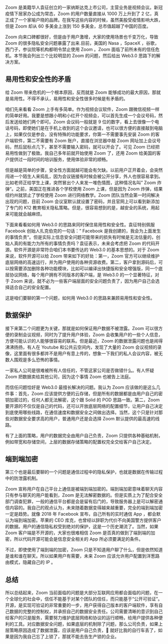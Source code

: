 Zoom 是美籍华人袁征创立的一家纳斯达克上市公司，主营业务是视频会议。新冠疫情下居家办公成为常态，Zoom 的用户数量直接从 1000 万上升到了 2 亿，真正成了一个家喻户晓的品牌。在我写这些内容的时候，虽然美股受疫情影响大跌，但是 Zoom 却从 60 多美金上涨到 150 多美金，总市值超越了中国的百度。

Zoom 向来口碑都很好，但是由于用户激增，大家的使用场景也千变万化，导致 Zoom 的很多隐私安全问题暴露了出来.目前，美国的 Nasa ，SpaceX ，谷歌，西门子，参议院等机构都明令禁止使用 Zoom 。Zoom 面临了前所未有的信任危机。本节我会列出三个比较明显的 Zoom 的问题，然后给出 Web3.0 思路下的解决方案。

## 易用性和安全性的矛盾

给 Zoom 带来危机的一个根本原因，反而就是 Zoom 能够成功的最大原因，那就是易用性。不得不承认，易用性和安全性很多时候是有矛盾的。

咱们先来看看 Zoom 上手有多简单。作为视频会议软件，Zoom 跟微信视频一样的简单好用。我要是想跟小明和小红开个视频会，可以首先生成一个会议号码，然后发送给她们两个即可。Zoom 会议码一般就是 9 位的数字，看上去很像一个电话号码，即使她们是在手机上收到的这个会议邀请，也可以很方便的直接敲到电脑上，如果仅仅是参会，没有特殊的功能要求，你第一不需要事先安装 Zoom 的客户端软件，第二不需要有 Zoom 账户，直接在浏览器中敲 Zoom 网址加上会议号码，然后鼠标点几下，甚至不需要输入密码，就可以开会了。可见 Zoom 已经把易用性做到了极致。我自己多年前就开始使用 Zoom 了，还用 Zoom 给美国的客户提供过一段时间的培训服务，使用体验非常的顺畅。

但是越是简单的步骤，安全性方面就越可能会有欠缺。以前用户正开着会，会突然闯进一个陌生人来捣乱，因为会议链接有时候会被公开分享，外人也很容易拿到。比如老师正给学生上课，突然冒出个人来发一堆色情图，这种情况名叫” Zoom 炸弹“。之前，美国正在推进各个学校使用 Zoom 上课，但是因为 Zoom 炸弹，结果纽约州就禁止了学校使用 Zoom 进行网络教学。Zoom 团队当然会第一时间解决出现的问题，目前 Zoom 会议室默认就设置了密码，并且官网上可以看到新添加了专门的 K12 教育相关隐私策略。但是，很容易想到的是，越安全的系统，用起来可能就会越麻烦。

下面来看看如何用 Web3.0 的思路来同时保住易用性和安全性。袁征特别佩服 Facebook 创始人扎克伯克的一句话：” Facebook 是我创建的，我会为上面发生的事情负责“。但是实际上信息安全问题可能带来的损失有时候是无法估量的，创始人真的有能力为所有的事情负责吗？袁征表示，未来会考虑把 Zoom 的代码开源。软件开源是非常符合咱们本书要传达的 Web3.0 的基本思想的。对于 Zoom 来说，软件开源可以给 Zoom 带来如下的好处：第一，Zoom 官方可以继续维护底层网络的高速运行，并为用户使用的各种资源收费。第二，客户拿到源码后，可以按需要添加删除各种功能模块，比如可以编译出快捷版和安全增强版，同一个底层协议网络，每个用户拥有不同版本的客户端，是 Web3.0 的一个显著特征，对于 Zoom 来说，就不必为一些客户端层面的安全问题负责了，因为用户自己会选择适合自己的安全配置。

这是咱们要聊的第一个问题，如何用 Web3.0 的思路来兼顾易用性和安全性。

## 数据保护

接下来第二个问题更为关键，那就是如何保证用户数据不被泄露。Zoom 可以很方便的录制会议视频，同时为了提升用户体验，Zoom 会收集用户的一些个人信息，方便可能认识的人能够很容易的联系。但是最近，Zoom 的数据泄露问题也是闹得沸沸扬扬，有人在 Youtube 和公共云空间内，发现了大量的 Zoom 会议视频的录像，这里面有很多都并不是用户有意上传的，想象一下我们的私人会议内容，被无数人围观是多么恐怖的事情。

一家私人公司是很难被所有人信任的，不管这家公司是否做错什么。有人怀疑 Zoom 把数据卖给其他公司，因为这个事情 Zoom 也被告上法庭。

而信任问题恰好是 Web3.0 最擅长解决的问题。我认为 Zoom 应该做的是这么几件事：首先，Zoom 应该提供方便的云存储，但是所有的数据都是由用户自己的密钥加密过的，任何人都无法解密，这个跟 Solid 的 POD 思路一致。第二，Zoom 要开源的不仅仅是自己的代码，还可以开放底层网络的配置细节，让用户自己决定到底使用哪些线路，在通信速度和数据安全之间做出选择。当然，这个只是针对那些对数据安全要求高的用户，普通用户还是会选择 Zoom 默认提供的最高速的线路。

有了上面的策略，用户的数据完全由用户自己负责，Zoom 只提供各种基础机制，例如带宽和存储空间，上层的数据存储策略的配置权完全交给客户自己决定。

## 端到端加密

第三个也是最后要聊的一个问题是通信过程中的隐私保护，也就是数据在传输过程中的防泄露机制。

Zoom 宣称用户在自己平台上通信是被端到端加密的。端到端加密意味着聊天内容只有参与聊天的用户能看到，Zoom 是无法解密数据的。但是实质上为了配合安全部门调查犯罪，一般的通信平台都是会是留有后门的，导致服务器上是可以解密通信内容的。我自己的观点认为，未来随着数据变得越来越重要，完全的端到端加密一定是趋势。就像 2018 年 Facebook 宣布，自己所有的实时通信 App ，都会默认为端到端加密。苹果的 CEO 库克，也曾经以辞职为代价不向美国警方提供客户的数据。用户的通信隐私权受到绝对的保护，这是一个历史潮流了。当然，如果 Zoom 客户端是不开源的，大家也很难相信 Zoom 是否真的做到了端到端的加密，所以代码开源可能会是信息安全相关的 App 所必须要满足的条件。

不过，即使使用了端到端的加密，Zoom 只是不知道用户聊了什么，但是依然知道是谁和谁在聊天。所以如果用户有需要，未来 Zoom 应该允许用户配置到洋葱路由模式，隐藏自己的 IP 。

## 总结

所以总结起来，Zoom 当前面临的问题是大部分互联网应用都会面临的问题，在一个全球化的社会中，信任不能基于对某个团队的信任，而只能基于“公开可验证”。开源，是实现可验证的非常重要的一步，用户获得自己版本的客户端软件，享有自己数据的完整的控制权，并承担自己的数据安全责任。公司需要清晰的意识到自己给客户的只是服务，需要努力维护底层网络和协议的运行顺畅，给用户提供各种便利的工具。对应数据安全问题，如果底层的机制除了问题，那么公司负责，如果上层策略原因造成了数据泄露，应该是用户自己负责， 就好比我的自行车丢了，如果是因为我自己忘了上锁了，那就不能去告生产锁的企业。
